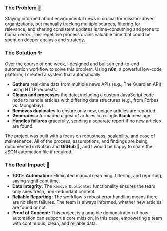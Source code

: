 ### **The Problem 📣**

Staying informed about environmental news is crucial for mission-driven organizations, but manually tracking multiple sources, filtering for relevance, and sharing consistent updates is time-consuming and prone to human error. This repetitive process drains valuable time that could be spent on deeper analysis and strategy.

### **The Solution ✨**

Over the course of one week, I designed and built an end-to-end automation workflow to solve this problem. Using **n8n**, a powerful low-code platform, I created a system that automatically:

* **Gathers** real-time data from multiple news APIs (e.g., The Guardian API) using HTTP requests.
* **Cleans and processes** the data, including a custom JavaScript code node to handle articles with differing data structures (e.g., from Forbes vs. Mongabay).
* **Removes duplicates** to ensure only new, unique articles are reported.
* **Generates** a formatted digest of articles in a single **Slack** message.
* **Handles failures** gracefully, sending a separate report if no new articles are found.

The project was built with a focus on robustness, scalability, and ease of maintenance. All of the process, assumptions, and findings are being documented in Notion and **GitHub** 📝, and I would be happy to share the JSON automation file if required.

### **The Real Impact 🚀**

* **100% Automation:** Eliminated manual searching, filtering, and reporting, saving significant time.
* **Data Integrity:** The `Remove Duplicates` functionality ensures the team only sees fresh, non-redundant content.
* **Reliable Reporting:** The workflow's robust error handling means there are no silent failures. The team is always informed, whether new articles are found or not.
* **Proof of Concept:** This project is a tangible demonstration of how automation can support a core mission, in this case, empowering a team with continuous, clean, and reliable data.
